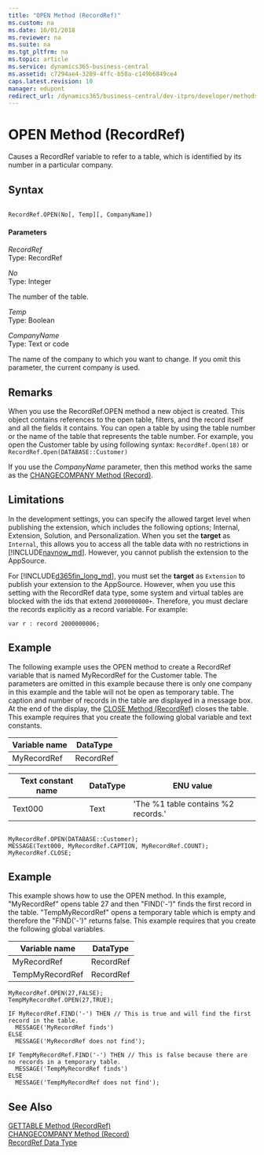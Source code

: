 ```yaml
---
title: "OPEN Method (RecordRef)"
ms.custom: na
ms.date: 10/01/2018
ms.reviewer: na
ms.suite: na
ms.tgt_pltfrm: na
ms.topic: article
ms.service: dynamics365-business-central
ms.assetid: c7294ae4-3289-4ffc-b58a-c149b6849ce4
caps.latest.revision: 10
manager: edupont
redirect_url: /dynamics365/business-central/dev-itpro/developer/methods-auto/library
---
```


 

# OPEN Method (RecordRef)
Causes a RecordRef variable to refer to a table, which is identified by its number in a particular company.  
  
## Syntax  
  
```  
  
RecordRef.OPEN(No[, Temp][, CompanyName])  
```  
  
#### Parameters  
 *RecordRef*  
 Type: RecordRef  
  
 *No*  
 Type: Integer  
  
 The number of the table.  
  
 *Temp*  
 Type: Boolean  
  
 *CompanyName*  
 Type: Text or code  
  
 The name of the company to which you want to change. If you omit this parameter, the current company is used.  

## Remarks  
 When you use the RecordRef.OPEN method a new object is created. This object contains references to the open table, filters, and the record itself and all the fields it contains. You can open a table by using the table number or the name of the table that represents the table number. For example, you open the Customer table by using following syntax: `RecordRef.Open(18)` or `RecordRef.Open(DATABASE::Customer)`  
  
 If you use the *CompanyName* parameter, then this method works the same as the [CHANGECOMPANY Method \(Record\)](devenv-CHANGECOMPANY-Method-Record.md).  

## Limitations 
 In the development settings, you can specify the allowed target level when publishing the extension, which includes the following options; Internal, Extension, Solution, and Personalization. When you set the **target** as `Internal`, this allows you to access all the table data with no restrictions in [!INCLUDE[navnow_md](../includes/navnow_md.md)]. However, you cannot publish the extension to the AppSource. <!-- For more information, see [Development Settings](../../configuring-microsoft-dynamics-nav-server.md#development-settings). -->
 
 For [!INCLUDE[d365fin_long_md](../includes/d365fin_long_md.md)], you must set the **target** as `Extension` to publish your extension to the AppSource. However, when you use this setting with the RecordRef data type, some system and virtual tables are blocked with the ids that extend `2000000000+`. Therefore, you must declare the records explicitly as a record variable. For example: 
```
var r : record 2000000006;
```
## Example  
 The following example uses the OPEN method to create a RecordRef variable that is named MyRecordRef for the Customer table. The parameters are omitted in this example because there is only one company in this example and the table will not be open as temporary table. The caption and number of records in the table are displayed in a message box. At the end of the display, the [CLOSE Method \(RecordRef\)](devenv-CLOSE-Method-RecordRef.md) closes the table. This example requires that you create the following global variable and text constants.  
  
|Variable name|DataType|  
|-------------------|--------------|  
|MyRecordRef|RecordRef|  
  
|Text constant name|DataType|ENU value|  
|------------------------|--------------|---------------|  
|Text000|Text|'The %1 table contains %2 records.'|  
  
```  
  
MyRecordRef.OPEN(DATABASE::Customer);  
MESSAGE(Text000, MyRecordRef.CAPTION, MyRecordRef.COUNT);  
MyRecordRef.CLOSE;  
```  
  
## Example  
 This example shows how to use the OPEN method. In this example, "MyRecordRef" opens table 27 and then "FIND\('-'\)" finds the first record in the table. "TempMyRecordRef" opens a temporary table which is empty and therefore the "FIND\('-'\)" returns false. This example requires that you create the following global variables.  
  
|Variable name|DataType|  
|-------------------|--------------|  
|MyRecordRef|RecordRef|  
|TempMyRecordRef|RecordRef|  
  
```  
MyRecordRef.OPEN(27,FALSE);  
TempMyRecordRef.OPEN(27,TRUE);  
  
IF MyRecordRef.FIND('-') THEN // This is true and will find the first record in the table.  
  MESSAGE('MyRecordRef finds')  
ELSE  
  MESSAGE('MyRecordRef does not find');  
  
IF TempMyRecordRef.FIND('-') THEN // This is false because there are no records in a temporary table.  
  MESSAGE('TempMyRecordRef finds')  
ELSE  
  MESSAGE('TempMyRecordRef does not find');  
```  
  
## See Also  
 [GETTABLE Method \(RecordRef\)](devenv-GETTABLE-Method-RecordRef.md)   
 [CHANGECOMPANY Method \(Record\)](devenv-CHANGECOMPANY-Method-Record.md)   
 [RecordRef Data Type](../datatypes/devenv-RecordRef-Data-Type.md)